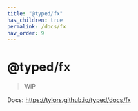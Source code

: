 ```yaml
---
title: "@typed/fx"
has_children: true
permalink: /docs/fx
nav_order: 9
---
```


# @typed/fx

> WIP

Docs: https://tylors.github.io/typed/docs/fx

